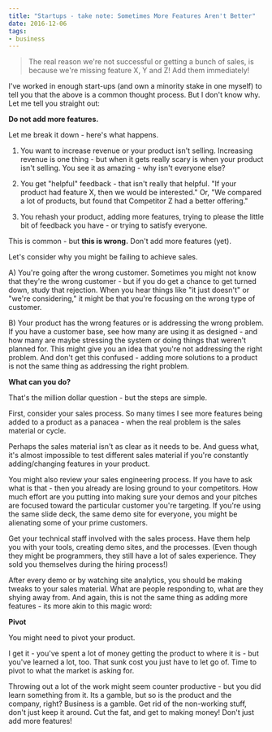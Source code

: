```yaml
---
title: "Startups - take note: Sometimes More Features Aren't Better"
date: 2016-12-06
tags:
- business
---
```

> The real reason we're not successful or getting a bunch of sales, is because we're missing feature X, Y and Z! Add them immediately!

<!--more-->

I've worked in enough start-ups (and own a minority stake in one myself) to tell you that the above is a common thought process.  But I don't know why.  Let me tell you straight out:

**Do not add more features.**

Let me break it down - here's what happens.

1) You want to increase revenue or your product isn't selling.  Increasing revenue is one thing - but when it gets really scary is when your product isn't selling. You see it as amazing - why isn't everyone else?

2) You get "helpful" feedback - that isn't really that helpful.  "If your product had feature X, then we would be interested."  Or, "We compared a lot of products, but found that Competitor Z had a better offering."

3) You rehash your product, adding more features, trying to please the little bit of feedback you have - or trying to satisfy everyone.

This is common - but **this is wrong.** Don't add more features (yet).

Let's consider why you might be failing to achieve sales.  

A) You're going after the wrong customer.  Sometimes you might not know that they're the wrong customer - but if you do get a chance to get turned down, study that rejection.  When you hear things like "it just doesn't" or "we're considering," it might be that you're focusing on the wrong type of customer.

B) Your product has the wrong features or is addressing the wrong problem.  If you have a customer base, see how many are using it as designed - and how many are maybe stressing the system or doing things that weren't planned for.  This might give you an idea that you're not addressing the right problem.  And don't get this confused - adding more solutions to a product is not the same thing as addressing the right problem.

**What can you do?** 

That's the million dollar question - but the steps are simple.

First, consider your sales process.  So many times I see more features being added to a product as a panacea - when the real problem is the sales material or cycle.  

Perhaps the sales material isn't as clear as it needs to be.  And guess what, it's almost impossible to test different sales material if you're constantly adding/changing features in your product.

You might also review your sales engineering process.  If you have to ask what is that - then you already are losing ground to your competitors.  How much effort are you putting into making sure your demos  and your pitches are focused toward the particular customer you're targeting. If you're using the same slide deck, the same demo site for everyone, you might be alienating some of your prime customers.  

Get your technical staff involved with the sales process.  Have them help you with your tools, creating demo sites, and the processes.  (Even though they might be programmers, they still have a lot of sales experience.  They sold you themselves during the hiring process!)

After every demo or by watching site analytics, you should be making tweaks to your sales material.  What are people responding to, what are they shying away from.  And again, this is not the same thing as adding more features - its more akin to this magic word:

**Pivot**

You might need to pivot your product.

I get it - you've spent a lot of money getting the product to where it is - but you've learned a lot, too.  That sunk cost you just have to let go of.  Time to pivot to what the market is asking for.

Throwing out a lot of the work might seem counter productive - but you did learn something from it.  Its a gamble, but so is the product and the company, right? Business is a gamble.  Get rid of the non-working stuff, don't just keep it around.  Cut the fat, and get to making money! Don't just add more features!
